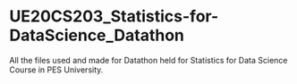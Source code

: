 # UE20CS203_Statistics-for-DataScience_Datathon

All the files used and made for Datathon held for Statistics for Data Science Course in PES University.